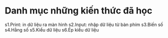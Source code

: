# Danh mục những kiến thức đã học

s1.Print: in dữ liệu ra màn hình
s2.Input: nhập dữ liệu từ bàn phím
s3.Biến số
s4.Hằng số
s5.Kiểu dữ liệu
s6.Ép kiểu dữ liệu

